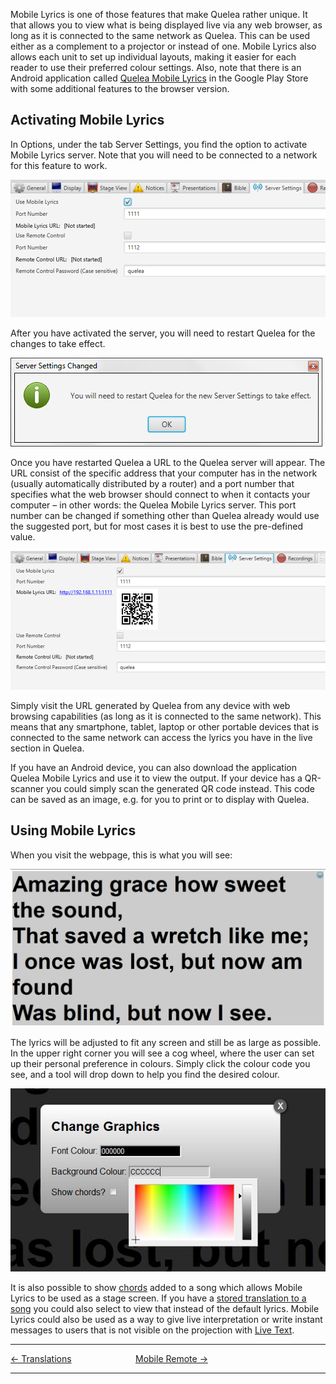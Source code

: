 Mobile Lyrics is one of those features that make Quelea rather unique.
It that allows you to view what is being displayed live via any web
browser, as long as it is connected to the same network as Quelea. This
can be used either as a complement to a projector or instead of one.
Mobile Lyrics also allows each unit to set up individual layouts, making
it easier for each reader to use their preferred colour settings. Also,
note that there is an Android application called [Quelea Mobile
Lyrics](https://play.google.com/store/apps/details?id=org.quelea.mobilelyrics)
in the Google Play Store with some additional features to the browser
version.

## Activating Mobile Lyrics

In Options, under the tab Server Settings, you find the option to
activate Mobile Lyrics server. Note that you will need to be connected
to a network for this feature to work.

![<File:Quelea> manual-e-050.png](Quelea_manual-e-050.png
"File:Quelea manual-e-050.png")

After you have activated the server, you will need to restart Quelea for
the changes to take effect.

![<File:Quelea> manual-e-051.png](Quelea_manual-e-051.png
"File:Quelea manual-e-051.png")

Once you have restarted Quelea a URL to the Quelea server will appear.
The URL consist of the specific address that your computer has in the
network (usually automatically distributed by a router) and a port
number that specifies what the web browser should connect to when it
contacts your computer – in other words: the Quelea Mobile Lyrics
server. This port number can be changed if something other than Quelea
already would use the suggested port, but for most cases it is best to
use the pre-defined value.

![<File:Quelea> manual-e-052.png](Quelea_manual-e-052.png
"File:Quelea manual-e-052.png")

Simply visit the URL generated by Quelea from any device with web
browsing capabilities (as long as it is connected to the same network).
This means that any smartphone, tablet, laptop or other portable devices
that is connected to the same network can access the lyrics you have in
the live section in Quelea.

If you have an Android device, you can also download the application
Quelea Mobile Lyrics and use it to view the output. If your device has a
QR-scanner you could simply scan the generated QR code instead. This
code can be saved as an image, e.g. for you to print or to display with
Quelea.

## Using Mobile Lyrics

When you visit the webpage, this is what you will see:

![<File:Quelea> manual-e-053.png](Quelea_manual-e-053.png
"File:Quelea manual-e-053.png")

The lyrics will be adjusted to fit any screen and still be as large as
possible. In the upper right corner you will see a cog wheel, where the
user can set up their personal preference in colours. Simply click the
colour code you see, and a tool will drop down to help you find the
desired colour.

![<File:Quelea> manual-e-054.jpg](Quelea_manual-e-054.jpg
"File:Quelea manual-e-054.jpg")

It is also possible to show
[chords](Adding_songs_to_your_database.md#creating-a-new-song "Adding songs to your database")
added to a song which allows Mobile Lyrics to be used as a stage screen.
If you have a [stored translation to a song](Translations.md "Translations")
you could also select to view that instead of the default lyrics. Mobile
Lyrics could also be used as a way to give live interpretation or write
instant messages to users that is not visible on the projection with
[Live Text](Live_Text.md "Live Text").

-----



[← Translations](Translations.md "Translations") &nbsp;&nbsp;&nbsp;&nbsp;&nbsp;&nbsp;&nbsp;&nbsp;&nbsp;&nbsp;&nbsp;&nbsp;&nbsp;&nbsp;&nbsp;&nbsp;&nbsp;&nbsp;&nbsp;&nbsp;&nbsp;&nbsp;&nbsp;&nbsp;
[Mobile Remote →](Mobile_Remote.md "Mobile Remote")

---
